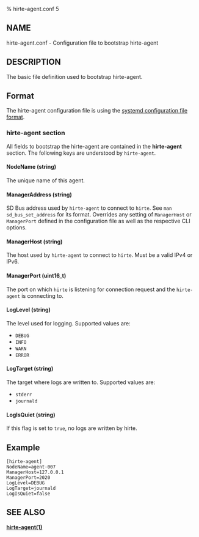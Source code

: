 % hirte-agent.conf 5

## NAME

hirte-agent.conf - Configuration file to bootstrap hirte-agent

## DESCRIPTION

The basic file definition used to bootstrap hirte-agent.

## Format

The hirte-agent configuration file is using the
[systemd configuration file format](https://www.freedesktop.org/software/systemd/man/systemd.syntax.html).

### **hirte-agent** section

All fields to bootstrap the hirte-agent are contained in the **hirte-agent** section. The following keys are understood by `hirte-agent`.

#### **NodeName** (string)

The unique name of this agent.

#### **ManagerAddress** (string)

SD Bus address used by `hirte-agent` to connect to `hirte`. See `man sd_bus_set_address` for its format.
Overrides any setting of `ManagerHost` or `ManagerPort` defined in the configuration file as well as the respective CLI options.

#### **ManagerHost** (string)

The host used by `hirte-agent` to connect to `hirte`. Must be a valid IPv4 or IPv6.

#### **ManagerPort** (uint16_t)

The port on which `hirte` is listening for connection request and the `hirte-agent` is connecting to.

#### **LogLevel** (string)

The level used for logging. Supported values are:

- `DEBUG`
- `INFO`
- `WARN`
- `ERROR`

#### **LogTarget** (string)

The target where logs are written to. Supported values are:

- `stderr`
- `journald`

#### **LogIsQuiet** (string)

If this flag is set to `true`, no logs are written by hirte.

## Example

```
[hirte-agent]
NodeName=agent-007
ManagerHost=127.0.0.1
ManagerPort=2020
LogLevel=DEBUG
LogTarget=journald
LogIsQuiet=false
```

## SEE ALSO

**[hirte-agent(1)](https://github.com/containers/hirte/blob/main/doc/man/hirte-agent.1.md)**
